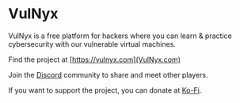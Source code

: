 # VulNyx

VulNyx is a free platform for hackers where you can learn & practice cybersecurity with our vulnerable virtual machines.

Find the project at [https://vulnyx.com](VulNyx.com)

Join the [Discord](https://discord.gg/qdm3bN3Emb) community to share and meet other players.

If you want to support the project, you can donate at [Ko-Fi](https://ko-fi.com/vulnyx).
